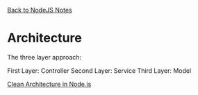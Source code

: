 [Back to NodeJS Notes](index)

# Architecture

The three layer approach:

First Layer: Controller
Second Layer: Service
Third Layer: Model

[Clean Architecture in Node.js](/notes/conferences/3)

